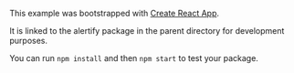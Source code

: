 This example was bootstrapped with [Create React App](https://github.com/facebook/create-react-app).

It is linked to the alertify package in the parent directory for development purposes.

You can run `npm install` and then `npm start` to test your package.
